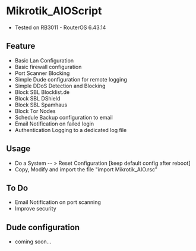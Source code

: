 # Mikrotik_AIOScript
+ Tested on RB3011 - RouterOS 6.43.14

## Feature
+ Basic Lan Configuration
+ Basic firewall configuration
+ Port Scanner Blocking
+ Simple Dude configuration for remote logging
+ Simple DDoS Detection and Blocking
+ Block SBL Blocklist.de
+ Block SBL DShield
+ Block SBL Spamhaus
+ Block Tor Nodes
+ Schedule Backup configuration to email
+ Email Notification on failed login
+ Authentication Logging to a dedicated log file

## Usage
+ Do a System -- > Reset Configuration [keep default config after reboot]
+ Copy, Modify and import the file "import Mikrotik_AIO.rsc"

## To Do
+ Email Notification on port scanning
+ Improve security

## Dude configuration
+ coming soon...
